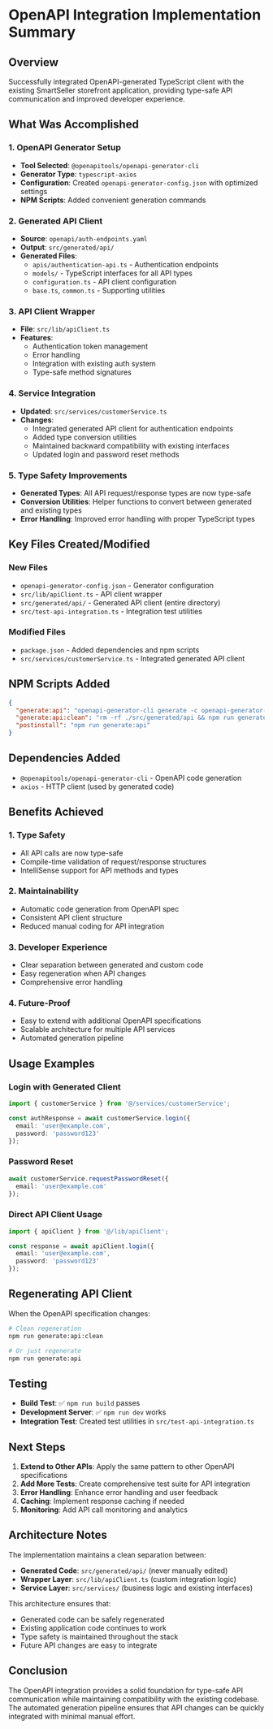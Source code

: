 # OpenAPI Integration Implementation Summary

## Overview
Successfully integrated OpenAPI-generated TypeScript client with the existing SmartSeller storefront application, providing type-safe API communication and improved developer experience.

## What Was Accomplished

### 1. OpenAPI Generator Setup
- **Tool Selected**: `@openapitools/openapi-generator-cli`
- **Generator Type**: `typescript-axios`
- **Configuration**: Created `openapi-generator-config.json` with optimized settings
- **NPM Scripts**: Added convenient generation commands

### 2. Generated API Client
- **Source**: `openapi/auth-endpoints.yaml`
- **Output**: `src/generated/api/`
- **Generated Files**:
  - `apis/authentication-api.ts` - Authentication endpoints
  - `models/` - TypeScript interfaces for all API types
  - `configuration.ts` - API client configuration
  - `base.ts`, `common.ts` - Supporting utilities

### 3. API Client Wrapper
- **File**: `src/lib/apiClient.ts`
- **Features**:
  - Authentication token management
  - Error handling
  - Integration with existing auth system
  - Type-safe method signatures

### 4. Service Integration
- **Updated**: `src/services/customerService.ts`
- **Changes**:
  - Integrated generated API client for authentication endpoints
  - Added type conversion utilities
  - Maintained backward compatibility with existing interfaces
  - Updated login and password reset methods

### 5. Type Safety Improvements
- **Generated Types**: All API request/response types are now type-safe
- **Conversion Utilities**: Helper functions to convert between generated and existing types
- **Error Handling**: Improved error handling with proper TypeScript types

## Key Files Created/Modified

### New Files
- `openapi-generator-config.json` - Generator configuration
- `src/lib/apiClient.ts` - API client wrapper
- `src/generated/api/` - Generated API client (entire directory)
- `src/test-api-integration.ts` - Integration test utilities

### Modified Files
- `package.json` - Added dependencies and npm scripts
- `src/services/customerService.ts` - Integrated generated API client

## NPM Scripts Added
```json
{
  "generate:api": "openapi-generator-cli generate -c openapi-generator-config.json",
  "generate:api:clean": "rm -rf ./src/generated/api && npm run generate:api",
  "postinstall": "npm run generate:api"
}
```

## Dependencies Added
- `@openapitools/openapi-generator-cli` - OpenAPI code generation
- `axios` - HTTP client (used by generated code)

## Benefits Achieved

### 1. Type Safety
- All API calls are now type-safe
- Compile-time validation of request/response structures
- IntelliSense support for API methods and types

### 2. Maintainability
- Automatic code generation from OpenAPI spec
- Consistent API client structure
- Reduced manual coding for API integration

### 3. Developer Experience
- Clear separation between generated and custom code
- Easy regeneration when API changes
- Comprehensive error handling

### 4. Future-Proof
- Easy to extend with additional OpenAPI specifications
- Scalable architecture for multiple API services
- Automated generation pipeline

## Usage Examples

### Login with Generated Client
```typescript
import { customerService } from '@/services/customerService';

const authResponse = await customerService.login({
  email: 'user@example.com',
  password: 'password123'
});
```

### Password Reset
```typescript
await customerService.requestPasswordReset({
  email: 'user@example.com'
});
```

### Direct API Client Usage
```typescript
import { apiClient } from '@/lib/apiClient';

const response = await apiClient.login({
  email: 'user@example.com',
  password: 'password123'
});
```

## Regenerating API Client

When the OpenAPI specification changes:

```bash
# Clean regeneration
npm run generate:api:clean

# Or just regenerate
npm run generate:api
```

## Testing

- **Build Test**: ✅ `npm run build` passes
- **Development Server**: ✅ `npm run dev` works
- **Integration Test**: Created test utilities in `src/test-api-integration.ts`

## Next Steps

1. **Extend to Other APIs**: Apply the same pattern to other OpenAPI specifications
2. **Add More Tests**: Create comprehensive test suite for API integration
3. **Error Handling**: Enhance error handling and user feedback
4. **Caching**: Implement response caching if needed
5. **Monitoring**: Add API call monitoring and analytics

## Architecture Notes

The implementation maintains a clean separation between:
- **Generated Code**: `src/generated/api/` (never manually edited)
- **Wrapper Layer**: `src/lib/apiClient.ts` (custom integration logic)
- **Service Layer**: `src/services/` (business logic and existing interfaces)

This architecture ensures that:
- Generated code can be safely regenerated
- Existing application code continues to work
- Type safety is maintained throughout the stack
- Future API changes are easy to integrate

## Conclusion

The OpenAPI integration provides a solid foundation for type-safe API communication while maintaining compatibility with the existing codebase. The automated generation pipeline ensures that API changes can be quickly integrated with minimal manual effort.